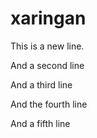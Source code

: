 # xaringan

This is a new line. 

And a second line

And a third line

And the fourth line

And a fifth line
